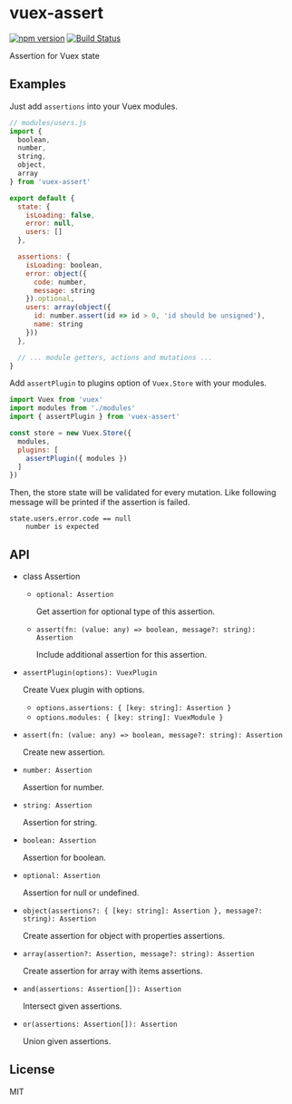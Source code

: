 # vuex-assert
[![npm version](https://badge.fury.io/js/vuex-assert.svg)](https://badge.fury.io/js/vuex-assert)
[![Build Status](https://travis-ci.org/ktsn/vuex-assert.svg?branch=master)](https://travis-ci.org/ktsn/vuex-assert)

Assertion for Vuex state

## Examples

Just add `assertions` into your Vuex modules.

```js
// modules/users.js
import {
  boolean,
  number,
  string,
  object,
  array
} from 'vuex-assert'

export default {
  state: {
    isLoading: false,
    error: null,
    users: []
  },

  assertions: {
    isLoading: boolean,
    error: object({
      code: number,
      message: string
    }).optional,
    users: array(object({
      id: number.assert(id => id > 0, 'id should be unsigned'),
      name: string
    }))
  },

  // ... module getters, actions and mutations ...
}
```

Add `assertPlugin` to plugins option of `Vuex.Store` with your modules.

```js
import Vuex from 'vuex'
import modules from './modules'
import { assertPlugin } from 'vuex-assert'

const store = new Vuex.Store({
  modules,
  plugins: [
    assertPlugin({ modules })
  ]
})
```

Then, the store state will be validated for every mutation. Like following message will be printed if the assertion is failed.

```
state.users.error.code == null
	number is expected
```

## API

- class Assertion
  - `optional: Assertion`

    Get assertion for optional type of this assertion.

  - `assert(fn: (value: any) => boolean, message?: string): Assertion`

    Include additional assertion for this assertion.

- `assertPlugin(options): VuexPlugin`

  Create Vuex plugin with options.

  - `options.assertions: { [key: string]: Assertion }`
  - `options.modules: { [key: string]: VuexModule }`

- `assert(fn: (value: any) => boolean, message?: string): Assertion`

  Create new assertion.

- `number: Assertion`

  Assertion for number.

- `string: Assertion`

  Assertion for string.

- `boolean: Assertion`

  Assertion for boolean.

- `optional: Assertion`

  Assertion for null or undefined.

- `object(assertions?: { [key: string]: Assertion }, message?: string): Assertion`

  Create assertion for object with properties assertions.

- `array(assertion?: Assertion, message?: string): Assertion`

  Create assertion for array with items assertions.

- `and(assertions: Assertion[]): Assertion`

  Intersect given assertions.

- `or(assertions: Assertion[]): Assertion`

  Union given assertions.

## License

MIT
